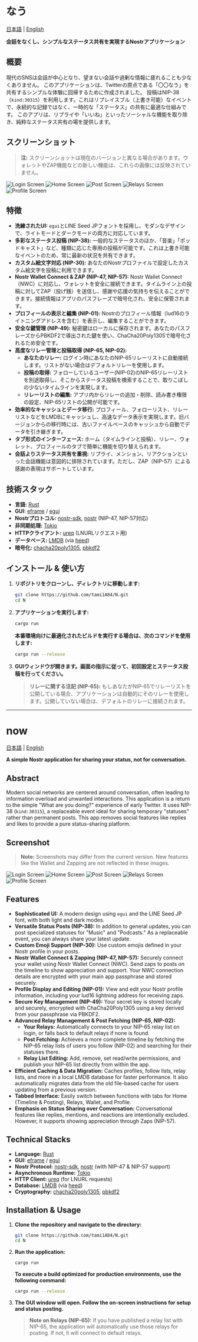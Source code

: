 # なう

[日本語](#n) | [English](#n-1)

**会話をなくし、シンプルなステータス共有を実現するNostrアプリケーション**

## 概要

現代のSNSは会話が中心となり、望まない会話や過剰な情報に疲れることも少なくありません。
このアプリケーションは、Twitterの原点である「〇〇なう」を共有するシンプルな体験に回帰するために作成されました。
投稿はNIP-38（`kind:30315`）を利用します。これはリプレイスブル（上書き可能）なイベントで、永続的な記録ではなく、一時的な「ステータス」の共有に最適な仕組みです。
このアプリは、リプライや「いいね」といったソーシャルな機能を取り除き、純粋なステータス共有の場を提供します。

## スクリーンショット

> **注:** スクリーンショットは現在のバージョンと異なる場合があります。ウォレットやZAP機能などの新しい機能は、これらの画像には反映されていません。

![Login Screen](images/login_screen.png)
![Home Screen](images/home_screen.png)
![Post Screen](images/post_screen.png)
![Relays Screen](images/relays_screen.png)
![Profile Screen](images/profile_screen.png)

## 特徴

*   **洗練されたUI:** `egui`とLINE Seed JPフォントを採用し、モダンなデザインで、ライトモードとダークモードの両方に対応しています。
*   **多彩なステータス投稿 (NIP-38):** 一般的なステータスのほか、「音楽」「ポッドキャスト」など、種類に応じた専用の投稿が可能です。これは上書き可能なイベントのため、常に最新の状況を共有できます。
*   **カスタム絵文字対応 (NIP-30):** あなたのNostrプロファイルで設定したカスタム絵文字を投稿に利用できます。
*   **Nostr Wallet Connect & ZAP (NIP-47, NIP-57):** Nostr Wallet Connect（NWC）に対応し、ウォレットを安全に接続できます。タイムライン上の投稿に対してZAP（投げ銭）を送信し、感謝や応援の気持ちを伝えることができます。接続情報はアプリのパスフレーズで暗号化され、安全に保管されます。
*   **プロフィールの表示と編集 (NIP-01):** Nostrのプロフィール情報（lud16のライトニングアドレスを含む）を表示し、編集することができます。
*   **安全な鍵管理 (NIP-49):** 秘密鍵はローカルに保存されます。あなたのパスフレーズからPBKDF2で導出された鍵を使い、ChaCha20Poly1305で暗号化されるため安全です。
*   **高度なリレー管理と投稿取得 (NIP-65, NIP-02):**
    *   **あなたのリレー:** ログイン時にあなたのNIP-65リレーリストに自動接続します。リストがない場合はデフォルトリレーを使用します。
    *   **投稿の取得:** フォローしているユーザー(NIP-02)のNIP-65リレーリストを別途取得し、そこからステータス投稿を検索することで、取りこぼしの少ないタイムラインを実現します。
    *   **リレーリストの編集:** アプリ内からリレーの追加・削除、読み書き権限の設定、NIP-65リストの公開が可能です。
*   **効率的なキャッシュとデータ移行:** プロフィール、フォローリスト、リレーリストなどをLMDBにキャッシュし、高速なデータ表示を実現します。旧バージョンからの移行時には、古いファイルベースのキャッシュから自動でデータを引き継ぎます。
*   **タブ形式のインターフェース:** ホーム（タイムラインと投稿）、リレー、ウォレット、プロフィールのタブで簡単に機能を切り替えられます。
*   **会話よりステータス共有を重視:** リプライ、メンション、リアクションといった会話機能は意図的に排除されています。ただし、ZAP（NIP-57）による感謝の表現はサポートしています。

## 技術スタック

*   **言語:** [Rust](https://www.rust-lang.org/)
*   **GUI:** [eframe](https://github.com/emilk/egui/tree/master/crates/eframe) / [egui](https://github.com/emilk/egui)
*   **Nostrプロトコル:** [nostr-sdk](https://github.com/nostr-protocol/nostr-sdk), [nostr](https://github.com/rust-nostr/nostr) (NIP-47, NIP-57対応)
*   **非同期処理:** [Tokio](https://tokio.rs/)
*   **HTTPクライアント:** [ureq](https://github.com/algesten/ureq) (LNURLリクエスト用)
*   **データベース:** [LMDB](https://www.symas.com/lmdb) (via [heed](https://github.com/meilisearch/heed))
*   **暗号化:** [chacha20poly1305](https://crates.io/crates/chacha20poly1305), [pbkdf2](https://crates.io/crates/pbkdf2)

## インストール & 使い方

1.  **リポジトリをクローンし、ディレクトリに移動します:**
    ```bash
    git clone https://github.com/tami1A84/N.git
    cd N
    ```
2.  **アプリケーションを実行します:**
    ```bash
    cargo run
    ```
    **本番環境向けに最適化されたビルドを実行する場合は、次のコマンドを使用します:**
    ```bash
    cargo run --release
    ```
3.  **GUIウィンドウが開きます。画面の指示に従って、初回設定とステータス投稿を行ってください。**

    > **リレーに関する注記 (NIP-65):**
    > もしあなたがNIP-65でリレーリストを公開している場合、アプリケーションは自動的にそのリレーを使用します。公開していない場合は、デフォルトのリレーに接続されます。

---

# now

[日本語](#n) | [English](#n-1)

**A simple Nostr application for sharing your status, not for conversation.**

## Abstract

Modern social networks are centered around conversation, often leading to information overload and unwanted interactions.
This application is a return to the simple "What are you doing?" experience of early Twitter.
It uses NIP-38 (`kind:30315`), a replaceable event ideal for sharing temporary "statuses" rather than permanent posts.
This app removes social features like replies and likes to provide a pure status-sharing platform.

## Screenshot

> **Note:** Screenshots may differ from the current version. New features like the Wallet and Zapping are not reflected in these images.

![Login Screen](images/login_screen.png)
![Home Screen](images/home_screen.png)
![Post Screen](images/post_screen.png)
![Relays Screen](images/relays_screen.png)
![Profile Screen](images/profile_screen.png)

## Features

*   **Sophisticated UI:** A modern design using `egui` and the LINE Seed JP font, with both light and dark modes.
*   **Versatile Status Posts (NIP-38):** In addition to general updates, you can post specialized statuses for "Music" and "Podcasts." As a replaceable event, you can always share your latest update.
*   **Custom Emoji Support (NIP-30):** Use custom emojis defined in your Nostr profile in your posts.
*   **Nostr Wallet Connect & Zapping (NIP-47, NIP-57):** Securely connect your wallet using Nostr Wallet Connect (NWC). Send zaps to posts on the timeline to show appreciation and support. Your NWC connection details are encrypted with your main app passphrase and stored securely.
*   **Profile Display and Editing (NIP-01):** View and edit your Nostr profile information, including your lud16 lightning address for receiving zaps.
*   **Secure Key Management (NIP-49):** Your secret key is stored locally and securely, encrypted with ChaCha20Poly1305 using a key derived from your passphrase via PBKDF2.
*   **Advanced Relay Management & Post Fetching (NIP-65, NIP-02):**
    *   **Your Relays:** Automatically connects to your NIP-65 relay list on login, or falls back to default relays if none is found.
    *   **Post Fetching:** Achieves a more complete timeline by fetching the NIP-65 relay lists of users you follow (NIP-02) and searching for their statuses there.
    *   **Relay List Editing:** Add, remove, set read/write permissions, and publish your NIP-65 list directly from within the app.
*   **Efficient Caching & Data Migration:** Caches profiles, follow lists, relay lists, and more in a local LMDB database for faster performance. It also automatically migrates data from the old file-based cache for users updating from a previous version.
*   **Tabbed Interface:** Easily switch between functions with tabs for Home (Timeline & Posting), Relays, Wallet, and Profile.
*   **Emphasis on Status Sharing over Conversation:** Conversational features like replies, mentions, and reactions are intentionally excluded. However, it supports showing appreciation through Zaps (NIP-57).

## Technical Stacks

*   **Language:** [Rust](https://www.rust-lang.org/)
*   **GUI:** [eframe](https://github.com/emilk/egui/tree/master/crates/eframe) / [egui](https://github.com/emilk/egui)
*   **Nostr Protocol:** [nostr-sdk](https://github.com/nostr-protocol/nostr-sdk), [nostr](https://github.com/rust-nostr/nostr) (with NIP-47 & NIP-57 support)
*   **Asynchronous Runtime:** [Tokio](https://tokio.rs/)
*   **HTTP Client:** [ureq](https://github.com/algesten/ureq) (for LNURL requests)
*   **Database:** [LMDB](https://www.symas.com/lmdb) (via [heed](https://github.com/meilisearch/heed))
*   **Cryptography:** [chacha20poly1305](https://crates.io/crates/chacha20poly1305), [pbkdf2](https://crates.io/crates/pbkdf2)

## Installation & Usage

1.  **Clone the repository and navigate to the directory:**
    ```bash
    git clone https://github.com/tami1A84/N.git
    cd N
    ```
2.  **Run the application:**
    ```bash
    cargo run
    ```
    **To execute a build optimized for production environments, use the following command:**
    ```bash
    cargo run --release
    ```
4.  **The GUI window will open. Follow the on-screen instructions for setup and status posting.**

    > **Note on Relays (NIP-65):**
    > If you have published a relay list with NIP-65, the application will automatically use those relays for posting. If not, it will connect to default relays.
